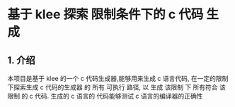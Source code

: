 # 基于 klee 探索 限制条件下的 c 代码 生成

## 1. 介绍

本项目是基于 klee 的一个 c 代码生成器,能够用来生成 c 语言代码, 在一定的限制下探索生成 c 代码的生成器 的 所有 可执行 路径, 以 生成 该限制 下 所有符合 该限制 的 c 代码.
生成的 c 语言的 代码能够测试 c 语言的编译器的正确性
